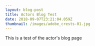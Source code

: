 ```yaml
---
layout: blog-post
title: Actors Blog Test
date: 2018-09-07T23:21:04.059Z
thumbnail: /images/adobe_crests-01.jpg
---
```

This is a test of the actor's blog page
